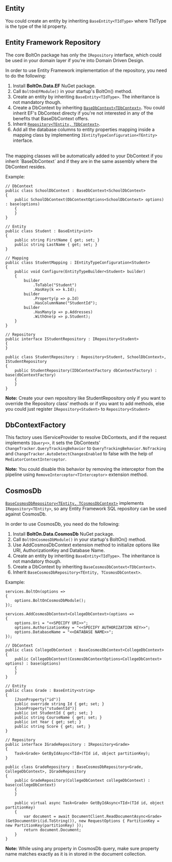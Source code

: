 Entity
------
You could create an entity by inheriting `BaseEntity<TIdType>` where TIdType is the type of the Id property.

Entity Framework Repository
---------------------------
The core BoltOn package has only the `IRepository` interface, which could be used in your domain layer if you're into Domain Driven Design. 

In order to use Entity Framework implementation of the repository, you need to do the following:

1. Install **BoltOn.Data.EF** NuGet package.
2. Call `BoltOnEFModule()` in your startup's BoltOn() method.
3. Create an entity by inheriting `BaseEntity<TIdType>`. The inheritance is not mandatory though.
4. Create a DbContext by inheriting [`BaseDbContext<TDbContext>`](https://github.com/gokulm/BoltOn/blob/master/src/BoltOn.Data.EF/BaseDbContext.cs). You could inherit EF's DbContext directy if you're not interested in any of the benefits that BaseDbContext offers.
5. Inherit [`Repository<TEntity, TDbContext>`](https://github.com/gokulm/BoltOn/blob/master/src/BoltOn.Data.EF/Repository.cs).
6. Add all the database columns to entity properties mapping inside a mapping class by implementing `IEntityTypeConfiguration<TEntity>` interface.
<br>
The mapping classes will be automatically added to your DbContext if you inherit `BaseDbContext<TDbContext>` and if they are in the same assembly where the DbContext resides. 

Example:

    // DbContext
    public class SchoolDbContext : BaseDbContext<SchoolDbContext>
	{
		public SchoolDbContext(DbContextOptions<SchoolDbContext> options) : base(options)
		{
		}
	}

    // Entity
    public class Student : BaseEntity<int>
	{
		public string FirstName { get; set; }
		public string LastName { get; set; }
	}

    // Mapping
    public class StudentMapping : IEntityTypeConfiguration<Student>
	{
		public void Configure(EntityTypeBuilder<Student> builder)
		{
			builder
				.ToTable("Student")
				.HasKey(k => k.Id);
			builder
				.Property(p => p.Id)
				.HasColumnName("StudentId");
			builder
				.HasMany(p => p.Addresses)
				.WithOne(p => p.Student);
		}
	}

    // Repository
    public interface IStudentRepository : IRepository<Student>
	{
	}

	public class StudentRepository : Repository<Student, SchoolDbContext>, IStudentRepository
	{
		public StudentRepository(IDbContextFactory dbContextFactory) : base(dbContextFactory)
		{
		}
	}

**Note:** Create your own repository like StudentRepository only if you want to override the Repository class' methods or if you want to add methods, else you could just register `IRepository<Student>` to `Repository<Student>`

DbContextFactory
----------------
This factory uses IServiceProvider to resolve DbContexts, and if the request implements `IQuery<>`, it sets the DbContexts' `ChangeTracker.QueryTrackingBehavior` to `QueryTrackingBehavior.NoTracking` and `ChangeTracker.AutoDetectChangesEnabled` to false with the help of `MediatorContextInterceptor`. 

**Note:** You could disable this behavior by removing the interceptor from the pipeline using `RemoveInterceptor<TInterceptor>` extension method.

CosmosDb
--------
[`BaseCosmosDbRepository<TEntity, TCosmosDbContext>`](https://github.com/gokulm/BoltOn/blob/master/src/BoltOn.Data.CosmosDb/BaseCosmosDbRepository.cs) implements `IRepository<TEntity>`, so any Entity Framework SQL repository can be used against CosmosDb. 

In order to use CosmosDb, you need do the following:

1. Install **BoltOn.Data.CosmosDb** NuGet package.
2. Call `BoltOnCosmosDbModule()` in your startup's BoltOn() method.
3. Use AddCosmosDbContext extension method to initialize options like URI, AuthorizationKey and Database Name.
4. Create an entity by inheriting `BaseEntity<TIdType>`. The inheritance is not mandatory though.
5. Create a DbContext by inheriting `BaseCosmosDbContext<TDbContext>`. 
6. Inherit `BaseCosmosDbRepository<TEntity, TCosmosDbContext>`.

Example:

	services.BoltOn(options =>
	{
		options.BoltOnCosmosDbModule();
	});

	services.AddCosmosDbContext<CollegeDbContext>(options =>
	{
		options.Uri = "<<SPECIFY URI>>";
		options.AuthorizationKey = "<<SPECIFY AUTHORIZATION KEY>>";
		options.DatabaseName = "<<DATABASE NAME>>";
	});

	// DbContext
	public class CollegeDbContext : BaseCosmosDbContext<CollegeDbContext>
    {
        public CollegeDbContext(CosmosDbContextOptions<CollegeDbContext> options) : base(options)
        {
        }
    }

	// Entity
	public class Grade : BaseEntity<string>
    {
        [JsonProperty("id")]
        public override string Id { get; set; }
        [JsonProperty("studentId")]
        public int StudentId { get; set; }
        public string CourseName { get; set; }
        public int Year { get; set; }
        public string Score { get; set; }
    }

	// Repository
	public interface IGradeRepository : IRepository<Grade>
    {
        Task<Grade> GetByIdAsync<TId>(TId id, object partitionKey);
    }

	public class GradeRepository : BaseCosmosDbRepository<Grade, CollegeDbContext>, IGradeRepository
    {
        public GradeRepository(CollegeDbContext collegeDbContext) : base(collegeDbContext)
        {
        }

        public virtual async Task<Grade> GetByIdAsync<TId>(TId id, object partitionKey)
        {
            var document = await DocumentClient.ReadDocumentAsync<Grade>(GetDocumentUri(id.ToString()), new RequestOptions { PartitionKey = new PartitionKey(partitionKey) });
            return document.Document;
        }
    }

**Note:** While using any property in CosmosDb query, make sure property name matches exactly as it is in stored in the document collection.
